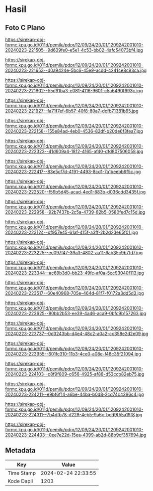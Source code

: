 # Hasil

## Foto C Plano

https://sirekap-obj-formc.kpu.go.id/011d/pemilu/pdpr/12/09/24/20/01/1209242001010-20240223-221505--9d639fe0-e5e1-4c53-bb02-4afc54073bf4.jpg

https://sirekap-obj-formc.kpu.go.id/011d/pemilu/pdpr/12/09/24/20/01/1209242001010-20240223-221653--d0a9424e-5bc6-45e9-acdd-42414e8c93ca.jpg

https://sirekap-obj-formc.kpu.go.id/011d/pemilu/pdpr/12/09/24/20/01/1209242001010-20240223-221802--55d91ba3-e081-4116-9601-c5a6490f693c.jpg

https://sirekap-obj-formc.kpu.go.id/011d/pemilu/pdpr/12/09/24/20/01/1209242001010-20240223-221927--fa71f7ef-6b57-40f8-80a7-dcfb71381b65.jpg

https://sirekap-obj-formc.kpu.go.id/011d/pemilu/pdpr/12/09/24/20/01/1209242001010-20240223-222158--155e84ad-4eb0-4536-82df-b20de6f3fea7.jpg

https://sirekap-obj-formc.kpu.go.id/011d/pemilu/pdpr/12/09/24/20/01/1209242001010-20240223-222323--41d609a4-1812-4165-af40-dfd807506058.jpg

https://sirekap-obj-formc.kpu.go.id/011d/pemilu/pdpr/12/09/24/20/01/1209242001010-20240223-222417--83e5cf7d-4191-4493-8cd1-7a1beebb9f5c.jpg

https://sirekap-obj-formc.kpu.go.id/011d/pemilu/pdpr/12/09/24/20/01/1209242001010-20240223-222520--f59b5d45-acad-4ed1-883b-d036cdd3435f.jpg

https://sirekap-obj-formc.kpu.go.id/011d/pemilu/pdpr/12/09/24/20/01/1209242001010-20240223-222958--92b7437b-2c5a-4739-82b5-0580fed7c15d.jpg

https://sirekap-obj-formc.kpu.go.id/011d/pemilu/pdpr/12/09/24/20/01/1209242001010-20240223-223124--df957e45-61af-415f-a3ff-2b2d23e65f01.jpg

https://sirekap-obj-formc.kpu.go.id/011d/pemilu/pdpr/12/09/24/20/01/1209242001010-20240223-223225--ec097f47-39a3-4802-aa11-6ab35c9b7fd7.jpg

https://sirekap-obj-formc.kpu.go.id/011d/pemilu/pdpr/12/09/24/20/01/1209242001010-20240223-223344--ac69b3d0-bb23-49fc-af0a-5cc93040f113.jpg

https://sirekap-obj-formc.kpu.go.id/011d/pemilu/pdpr/12/09/24/20/01/1209242001010-20240223-223517--60e40968-705e-464d-81f7-f0172a3dd5d3.jpg

https://sirekap-obj-formc.kpu.go.id/011d/pemilu/pdpr/12/09/24/20/01/1209242001010-20240223-223625--80bb2b53-ee39-4a46-aca9-0bfc9b157263.jpg

https://sirekap-obj-formc.kpu.go.id/011d/pemilu/pdpr/12/09/24/20/01/1209242001010-20240223-223737--0d3243bb-d4e4-48c2-a0a2-cc358e2d2e09.jpg

https://sirekap-obj-formc.kpu.go.id/011d/pemilu/pdpr/12/09/24/20/01/1209242001010-20240223-223955--601fc310-11b3-4ce0-a08e-f48c35f21094.jpg

https://sirekap-obj-formc.kpu.go.id/011d/pemilu/pdpr/12/09/24/20/01/1209242001010-20240223-224103--c8f9f809-c656-4925-af88-d53ccb82eb75.jpg

https://sirekap-obj-formc.kpu.go.id/011d/pemilu/pdpr/12/09/24/20/01/1209242001010-20240223-224211--e9bf6f14-a6be-44ba-b0d8-2cd74c4296c4.jpg

https://sirekap-obj-formc.kpu.go.id/011d/pemilu/pdpr/12/09/24/20/01/1209242001010-20240223-224311--7b4dfb78-d228-4eb5-9a6c-bdd9f55a19f8.jpg

https://sirekap-obj-formc.kpu.go.id/011d/pemilu/pdpr/12/09/24/20/01/1209242001010-20240223-224403--0ee7e22d-15ea-4399-ab2d-88b9cf357694.jpg


## Metadata

| Key        | Value               |
| ---------- | ------------------- |
| Time Stamp | 2024-02-24 22:33:55 |
| Kode Dapil | 1203                |




